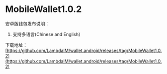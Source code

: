 # MobileWallet1.0.2

安卓版钱包发布说明：

1. 支持多语言(Chinese and English）

下载地址：[https://github.com/LambdaIM/wallet.android/releases/tag/MobileWallet1.0.2](https://github.com/LambdaIM/wallet.android/releases/tag/MobileWallet1.0.2)
